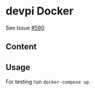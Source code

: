 # devpi Docker

See Issue [#590](https://github.com/ITISFoundation/osparc-simcore/issues/590)

## Content


## Usage

For testing run `docker-compose up`
